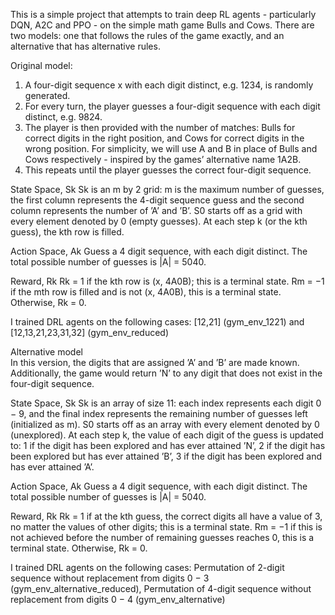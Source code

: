 This is a simple project that attempts to train deep RL agents - particularly DQN, A2C and PPO - on the simple math game Bulls and Cows. There are two models: one that follows
the rules of the game exactly, and an alternative that has alternative rules.

Original model:
1. A four-digit sequence x with each digit distinct, e.g. 1234, is randomly generated.
2. For every turn, the player guesses a four-digit sequence with each digit distinct, e.g. 9824.
3. The player is then provided with the number of matches: Bulls for correct digits in the right position, and Cows for correct digits in the wrong position. For simplicity, we
   will use A and B in place of Bulls and Cows respectively - inspired by the games’ alternative name 1A2B.
4. This repeats until the player guesses the correct four-digit sequence.

State Space, Sk 
Sk is an m by 2 grid: m is the maximum number of guesses, the first column represents the 4-digit sequence guess and the second column represents the number of ’A’ and ’B’. 
S0 starts off as a grid with every element denoted by 0 (empty guesses). At each step k (or the kth guess), the kth row is filled.

Action Space, Ak 
Guess a 4 digit sequence, with each digit distinct. The total possible number of guesses is |A| = 5040.

Reward, Rk 
Rk = 1 if the kth row is (x, 4A0B); this is a terminal state. Rm = −1 if the mth row is filled and is not (x, 4A0B), this is a terminal state. Otherwise, Rk = 0.

I trained DRL agents on the following cases: [12,21] (gym_env_1221) and [12,13,21,23,31,32] (gym_env_reduced)
 
 
Alternative model  
In this version, the digits that are assigned ’A’ and ’B’ are made known. Additionally, the game would return ’N’ to any digit that does not exist in the four-digit sequence. 

State Space, Sk 
Sk is an array of size 11: each index represents each digit 0 − 9, and the final index represents the remaining number of guesses left (initialized as m). S0 starts off as an 
array with every element denoted by 0 (unexplored). At each step k, the value of each digit of the guess is updated to: 1 if the digit has been explored and has ever attained 
’N’, 2 if the digit has been explored but has ever attained ’B’, 3 if the digit has been explored and has ever attained ’A’. 

Action Space, Ak 
Guess a 4 digit sequence, with each digit distinct. The total possible number of guesses is |A| = 5040.

Reward, Rk 
Rk = 1 if at the kth guess, the correct digits all have a value of 3, no matter the values of other digits; this is a terminal state. Rm = −1 if this is not achieved before the 
number of remaining guesses reaches 0, this is a terminal state. Otherwise, Rk = 0.

I trained DRL agents on the following cases: Permutation of 2-digit sequence without replacement from digits 0 − 3 (gym_env_alternative_reduced), 
Permutation of 4-digit sequence without replacement from digits 0 − 4 (gym_env_alternative)
